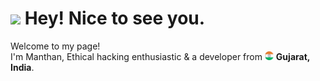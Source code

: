 <h1><img src="https://emojis.slackmojis.com/emojis/images/1531849430/4246/blob-sunglasses.gif?1531849430" width="30"/> Hey! Nice to see you.</h1>

<p>Welcome to my page! </br> I'm Manthan, Ethical hacking enthusiastic & a developer from <img src="india.png" width="14"/> <b>Gujarat, India</b>.</p>
